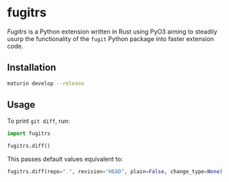# fugitrs

_Fugitrs_ is a Python extension written in Rust using PyO3 aiming to steadily usurp the
functionality of the `fugit` Python package into faster extension code.

## Installation

```sh
maturin develop --release
```

## Usage

To print `git diff`, run:

```py
import fugitrs

fugitrs.diff()
```

This passes default values equivalent to:

```py
fugitrs.diff(repo=".", revision="HEAD", plain=False, change_type=None)
```
